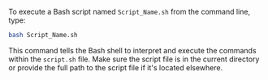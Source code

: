 To execute a Bash script named `Script_Name.sh` from the command line, type:

```bash
bash Script_Name.sh
```

This command tells the Bash shell to interpret and execute the commands within the `script.sh` file. Make sure the script file is in the current directory or provide the full path to the script file if it's located elsewhere.
